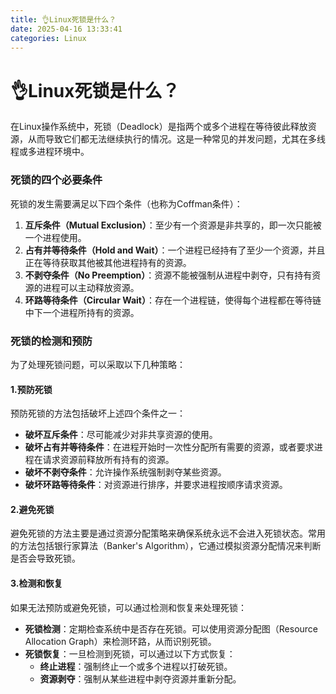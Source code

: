 ```yaml
---
title: 👌Linux死锁是什么？
date: 2025-04-16 13:33:41
categories: Linux
---
```


# 👌Linux死锁是什么？

在Linux操作系统中，死锁（Deadlock）是指两个或多个进程在等待彼此释放资源，从而导致它们都无法继续执行的情况。这是一种常见的并发问题，尤其在多线程或多进程环境中。

### 死锁的四个必要条件
死锁的发生需要满足以下四个条件（也称为Coffman条件）：

1. **互斥条件（Mutual Exclusion）**：至少有一个资源是非共享的，即一次只能被一个进程使用。
2. **占有并等待条件（Hold and Wait）**：一个进程已经持有了至少一个资源，并且正在等待获取其他被其他进程持有的资源。
3. **不剥夺条件（No Preemption）**：资源不能被强制从进程中剥夺，只有持有资源的进程可以主动释放资源。
4. **环路等待条件（Circular Wait）**：存在一个进程链，使得每个进程都在等待链中下一个进程所持有的资源。

### 死锁的检测和预防
为了处理死锁问题，可以采取以下几种策略：

#### 1.**预防死锁**
预防死锁的方法包括破坏上述四个条件之一：

+ **破坏互斥条件**：尽可能减少对非共享资源的使用。
+ **破坏占有并等待条件**：在进程开始时一次性分配所有需要的资源，或者要求进程在请求资源前释放所有持有的资源。
+ **破坏不剥夺条件**：允许操作系统强制剥夺某些资源。
+ **破坏环路等待条件**：对资源进行排序，并要求进程按顺序请求资源。

#### 2.**避免死锁**
避免死锁的方法主要是通过资源分配策略来确保系统永远不会进入死锁状态。常用的方法包括银行家算法（Banker's Algorithm），它通过模拟资源分配情况来判断是否会导致死锁。

#### 3.**检测和恢复**
如果无法预防或避免死锁，可以通过检测和恢复来处理死锁：

+ **死锁检测**：定期检查系统中是否存在死锁。可以使用资源分配图（Resource Allocation Graph）来检测环路，从而识别死锁。
+ **死锁恢复**：一旦检测到死锁，可以通过以下方式恢复：
    - **终止进程**：强制终止一个或多个进程以打破死锁。
    - **资源剥夺**：强制从某些进程中剥夺资源并重新分配。
